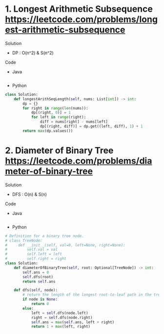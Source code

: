 # 1. Longest Arithmetic Subsequence https://leetcode.com/problems/longest-arithmetic-subsequence

Solution

- DP : O(n^2) & S(n^2)

Code

- Java

```java

```

- Python

```python
class Solution:
    def longestArithSeqLength(self, nums: List[int]) -> int:
        dp = {}
        for right in range(len(nums)):
            dp[(right, 0)] = 1
            for left in range(right):
                diff = nums[right] - nums[left]
                dp[(right, diff)] = dp.get((left, diff), 1) + 1
        return max(dp.values())
```

# 2. Diameter of Binary Tree https://leetcode.com/problems/diameter-of-binary-tree

Solution

- DFS : O(n) & S(n)

Code

- Java

```java

```

- Python

```python
# Definition for a binary tree node.
# class TreeNode:
#     def __init__(self, val=0, left=None, right=None):
#         self.val = val
#         self.left = left
#         self.right = right
class Solution:
    def diameterOfBinaryTree(self, root: Optional[TreeNode]) -> int:
        self.ans = 0
        self.dfs(root)
        return self.ans

    def dfs(self, node):
        # return the length of the longest root-to-leaf path in the tree with root node
        if node is None:
            return 0
        else:
            left = self.dfs(node.left)
            right = self.dfs(node.right)
            self.ans = max(self.ans, left + right)
            return 1 + max(left, right)
```
